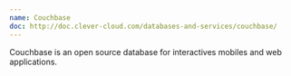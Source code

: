 ```yaml
---
name: Couchbase
doc: http://doc.clever-cloud.com/databases-and-services/couchbase/
---
```


Couchbase is an open source database for interactives mobiles and web applications.
